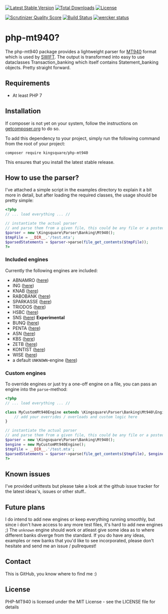 [![Latest Stable Version](https://poser.pugx.org/kingsquare/php-mt940/v/stable)](https://packagist.org/packages/kingsquare/php-mt940)
[![Total Downloads](https://poser.pugx.org/kingsquare/php-mt940/downloads)](https://packagist.org/packages/kingsquare/php-mt940)
[![License](https://poser.pugx.org/kingsquare/php-mt940/license)](https://packagist.org/packages/kingsquare/php-mt940)

[![Scrutinizer Quality Score](https://scrutinizer-ci.com/g/fruitl00p/php-mt940/badges/quality-score.png?s=1f4b01cd64b366d6fdfe942e042739902cd4e7cd)](https://scrutinizer-ci.com/g/fruitl00p/php-mt940/)
[![Build Status](https://travis-ci.org/fruitl00p/php-mt940.png?branch=master "Travis status")](https://travis-ci.org/fruitl00p/php-mt940)
[![wercker status](https://app.wercker.com/status/1b20215cc9fee0e4effbe7ad81da1328/s/ "wercker status")](https://app.wercker.com/project/bykey/1b20215cc9fee0e4effbe7ad81da1328)

# php-mt940?
The php-mt940 package provides a lightweight parser for [MT940](https://en.wikipedia.org/wiki/MT940) format which is used by [SWIFT](https://en.wikipedia.org/wiki/SWIFT). The output
is transformed into easy to use dataclasses Transaction_banking which itself contains Statement_banking objects. Pretty
straight forward.

## Requirements
* At least PHP 7

## Installation
If composer is not yet on your system, follow the instructions on [getcomposer.org](https://getcomposer.org/doc/00-intro.md#installation-linux-unix-osx) to do so.

To add this dependency to your project, simply run the following command from the root of your project:

``` composer require kingsquare/php-mt940 ```

This ensures that you install the latest stable release.

## How to use the parser?
I've attached a simple script in the examples directory to explain it a bit more in detail, but after loading the
required classes, the usage should be pretty simple:

```php
<?php
// ... load everything ... //

// instantiate the actual parser
// and parse them from a given file, this could be any file or a posted string
$parser = new \Kingsquare\Parser\Banking\Mt940();
$tmpFile = __DIR__.'/test.mta';
$parsedStatements = $parser->parse(file_get_contents($tmpFile));
?>
```
### Included engines
Currently the following engines are included:

- ABNAMRO ([here](./src/Parser/Banking/Mt940/Engine/Abn.php))
- ING ([here](./src/Parser/Banking/Mt940/Engine/Ing.php))
- KNAB ([here](./src/Parser/Banking/Mt940/Engine/Knab.php))
- RABOBANK ([here](./src/Parser/Banking/Mt940/Engine/Rabo.php))
- SPARKASSE ([here](./src/Parser/Banking/Mt940/Engine/Spk.php))
- TRIODOS ([here](./src/Parser/Banking/Mt940/Engine/Triodos.php))
- HSBC ([here](./src/Parser/Banking/Mt940/Engine/Hsbc.php))
- SNS ([here](./src/Parser/Banking/Mt940/Engine/Sns.php)) **Experimental**
- BUNQ ([here](./src/Parser/Banking/Mt940/Engine/Bunq.php))
- PENTA ([here](./src/Parser/Banking/Mt940/Engine/Penta.php))
- ASN ([here](./src/Parser/Banking/Mt940/Engine/Asn.php))
- KBS ([here](./src/Parser/Banking/Mt940/Engine/Kbs.php))
- ZETB ([here](./src/Parser/Banking/Mt940/Engine/Zetb.php))
- KONTIST ([here](./src/Parser/Banking/Mt940/Engine/Kontist.php))
- WISE ([here](./src/Parser/Banking/Mt940/Engine/Wise.php))
- a default `UNKNOWN`-engine ([here](./src/Parser/Banking/Mt940/Engine/Unknown.php))

### Custom engines
To override engines or just try a one-off engine on a file, you can pass an engine into the `parse`-method:

```php
<?php
// ... load everything ... //

class MyCustomMt940Engine extends \Kingsquare\Parser\Banking\Mt940\Engine {
    // add your overrides / overloads and custom logic here
}

// instantiate the actual parser
// and parse them from a given file, this could be any file or a posted string
$parser = new \Kingsquare\Parser\Banking\Mt940();
$engine = new MyCustomMt940Engine();
$tmpFile = __DIR__.'/test.mta';
$parsedStatements = $parser->parse(file_get_contents($tmpFile), $engine);
?>
```

## Known issues
I've provided unittests but please take a look at the github issue tracker for the latest ideas's, issues or other stuff..

## Future plans
I do intend to add new engines or keep everything running smoothly, but since i don't have access to any more test files, it's hard to add new engines ;) The `unknown` engine should work or atleast give some idea as to where different banks diverge from the standard. If you do have any ideas, examples or new banks that you'd like to see incorporated, please don't hesitate and send me an issue / pullrequest!

## Contact
This is GitHub, you know where to find me :)

## License
PHP-MT940 is licensed under the MIT License - see the LICENSE file for details
